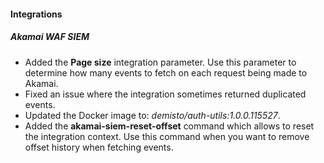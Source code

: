 
#### Integrations

##### Akamai WAF SIEM

- Added the **Page size** integration parameter. Use this parameter to determine how many events to fetch on each request being made to Akamai.
- Fixed an issue where the integration sometimes returned duplicated events.
- Updated the Docker image to: *demisto/auth-utils:1.0.0.115527*.
- Added the **akamai-siem-reset-offset** command which allows to reset the integration context. Use this command when you want to remove offset history when fetching events.